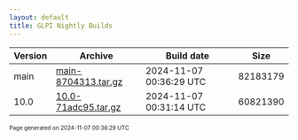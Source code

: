 ```yaml
---
layout: default
title: GLPI Nightly Builds
---
```


Version|Archive|Build date|Size
---|---|---|---
main|[main-8704313.tar.gz](main-8704313.tar.gz)|2024-11-07 00:36:29 UTC|82183179
10.0|[10.0-71adc95.tar.gz](10.0-71adc95.tar.gz)|2024-11-07 00:31:14 UTC|60821390

<font size="1">Page generated on 2024-11-07 00:36:29 UTC</font>
